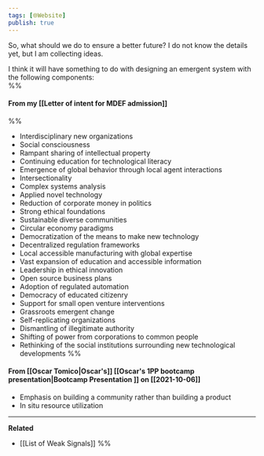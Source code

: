 ```yaml
---
tags: [🌐Website]
publish: true
---
```


So, what should we do to ensure a better future? I do not know the details yet, but I am collecting ideas. 

I think it will have something to do with designing an emergent system with the following components:  
%%
#### From my [[Letter of intent for MDEF admission]]
%%
- Interdisciplinary new organizations
- Social consciousness
- Rampant sharing of intellectual property
- Continuing education for technological literacy
- Emergence of global behavior through local agent interactions
- Intersectionality
- Complex systems analysis
- Applied novel technology
- Reduction of corporate money in politics
- Strong ethical foundations
- Sustainable diverse communities
- Circular economy paradigms
- Democratization of the means to make new technology
- Decentralized regulation frameworks
- Local accessible manufacturing with global expertise
- Vast expansion of education and accessible information
- Leadership in ethical innovation
- Open source business plans
- Adoption of regulated automation
- Democracy of educated citizenry
- Support for small open venture interventions
- Grassroots emergent change
- Self-replicating organizations
- Dismantling of illegitimate authority
- Shifting of power from corporations to common people
- Rethinking of the social institutions surrounding new technological developments
%%
#### From [[Oscar Tomico|Oscar's]] [[Oscar's 1PP bootcamp presentation|Bootcamp Presentation ]] on [[2021-10-06]]
- Emphasis on building a community rather than building a product
- In situ resource utilization

---

**Related**
- [[List of Weak Signals]]
%%